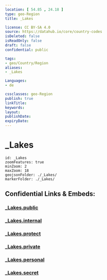 ```yaml
---
location: [ 54.85 , 24.18 ] 
type: geo-Region
title: _Lakes

license: CC BY-SA 4.0
source: https://datahub.io/core/country-codes
isDeleted: false
isReadOnly: false
draft: false
confidential: public

tags:
- geo/Country/Region
aliases:
- _Lakes

Languages:
- de

cssclasses: geo-Region
publish: true
linkTitle: 
keywords: 
layout: 
publishDate: 
expiryDate: 
---
```


# _Lakes

```leaflet
id: _Lakes
zoomFeatures: true 
minZoom: 2 
maxZoom: 18
geojsonFolder: ./_Lakes/
markerFolder: ./_Lakes/
```


## Confidential Links & Embeds: 

### [_Lakes.public](/_public/\Earth\Continent\Europe\Europe~North\Lithuania\Counties~Lithuania\Kauno_Lakes.public.md) 

### [_Lakes.internal](/_internal/\Earth\Continent\Europe\Europe~North\Lithuania\Counties~Lithuania\Kauno_Lakes.internal.md) 

### [_Lakes.protect](/_protect/\Earth\Continent\Europe\Europe~North\Lithuania\Counties~Lithuania\Kauno_Lakes.protect.md) 

### [_Lakes.private](/_private/\Earth\Continent\Europe\Europe~North\Lithuania\Counties~Lithuania\Kauno_Lakes.private.md) 

### [_Lakes.personal](/_personal/\Earth\Continent\Europe\Europe~North\Lithuania\Counties~Lithuania\Kauno_Lakes.personal.md) 

### [_Lakes.secret](/_secret/\Earth\Continent\Europe\Europe~North\Lithuania\Counties~Lithuania\Kauno_Lakes.secret.md)

